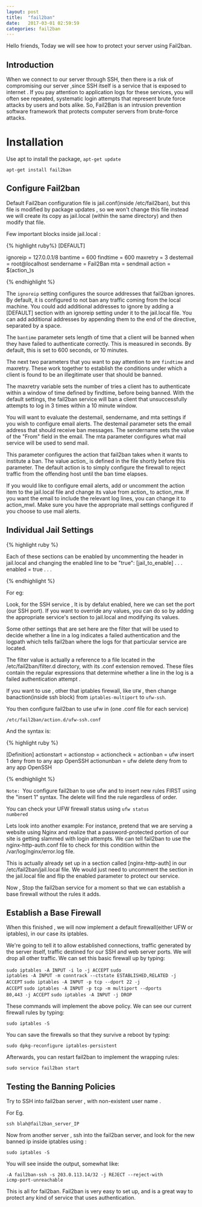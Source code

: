 ```yaml
---
layout: post
title:  "fail2ban"
date:   2017-03-01 02:59:59
categories: fail2ban
---
```


Hello friends, 
Today we will see how to protect your server using Fail2ban.

<h2>Introduction</h2>

When we connect to our server through SSH, then there is a risk of compromising our server ,since SSH itself is a service that is exposed to internet . If you pay attention to application logs for these services, you will often see repeated, systematic login attempts that represent brute force attacks by users and bots alike.
So, Fail2Ban is an intrusion prevention software framework that protects computer servers from brute-force attacks. 

<h1>Installation</h1>

Use apt to install the package,
<code>apt-get update</code>

<code>apt-get install fail2ban</code>

<h2>Configure Fail2ban</h2>

Default Fail2ban configuration file is jail.conf(inside /etc/fail2ban), but this file is modified by package updates , so we won't change this file instead we will create its copy as jail.local (within the same directory) and then modify that file.

Few important blocks inside jail.local :


{% highlight ruby%}
[DEFAULT]

ignoreip = 127.0.0.1/8
bantime  = 600
findtime = 600
maxretry = 3
destemail = root@localhost
sendername = Fail2Ban
mta = sendmail
action = $(action_)s

{% endhighlight %}

The <code>ignoreip</code> setting configures the source addresses that fail2ban ignores. By default, it is configured to not ban any traffic coming from the local machine. You could add additional addresses to ignore by adding a [DEFAULT] section with an ignoreip setting under it to the jail.local file. You can add additional addresses by appending them to the end of the directive, separated by a space.

The <code>bantime</code> parameter sets length of time that a client will be banned when they have failed to authenticate correctly. This is measured in seconds. By default, this is set to 600 seconds, or 10 minutes.

The next two parameters that you want to pay attention to are <code>findtime</code> and maxretry. These work together to establish the conditions under which a client is found to be an illegitimate user that should be banned.

The maxretry variable sets the number of tries a client has to authenticate within a window of time defined by findtime, before being banned. With the default settings, the fail2ban service will ban a client that unsuccessfully attempts to log in 3 times within a 10 minute window.

You will want to evaluate the destemail, sendername, and mta settings if you wish to configure email alerts. The destemail parameter sets the email address that should receive ban messages. The sendername sets the value of the "From" field in the email. The mta parameter configures what mail service will be used to send mail.

This parameter configures the action that fail2ban takes when it wants to institute a ban. The value action_ is defined in the file shortly before this parameter. The default action is to simply configure the firewall to reject traffic from the offending host until the ban time elapses.

If you would like to configure email alerts, add or uncomment the action item to the jail.local file and change its value from action_ to action_mw. If you want the email to include the relevant log lines, you can change it to action_mwl. Make sure you have the appropriate mail settings configured if you choose to use mail alerts.

<h2>Individual Jail Settings</h2>

{% highlight ruby %}

Each of these sections can be enabled by uncommenting the header in jail.local and changing the enabled line to be "true":
[jail_to_enable]
. . .
enabled = true
. . .

{% endhighlight %}

For eg:

Look, for the SSH service ,
It is by defalut enabled, here we can set the port (our SSH port).
If you want to override any values, you can do so by adding the appropriate service's section to jail.local and modifying its values.

Some other settings that are set here are the filter that will be used to decide whether a line in a log indicates a failed authentication and the logpath which tells fail2ban where the logs for that particular service are located.

The filter value is actually a reference to a file located in the /etc/fail2ban/filter.d directory, with its .conf extension removed. These files contain the regular expressions that determine whether a line in the log is a failed authentication attempt .

If you want to use , other that iptables firewall, like <code>UFW</code> , then change banaction(inside ssh block) from <code>iptables-multiport</code> to <code>ufw-ssh</code>. 

You then configure fail2ban to use ufw in (one .conf file for each service) 

<code>/etc/fail2ban/action.d/ufw-ssh.conf</code>

And the syntax is:

{% highlight ruby %}

[Definition]
actionstart =
actionstop =
actioncheck =
actionban = ufw insert 1 deny from <ip> to any app OpenSSH
actionunban = ufw delete deny from <ip> to any app OpenSSH

{% endhighlight %}

<code>Note: </code>You configure fail2ban to use ufw and to insert new rules FIRST using the "insert 1" syntax. The delete will find the rule regardless of order.

You can check your UFW firewall status using <code>ufw status numbered</code>

Lets look into another example:
For instance, pretend that we are serving a website using Nginx and realize that a password-protected portion of our site is getting slammed with login attempts. We can tell fail2ban to use the nginx-http-auth.conf file to check for this condition within the /var/log/nginx/error.log file.

This is actually already set up in a section called [nginx-http-auth] in our /etc/fail2ban/jail.local file. We would just need to uncomment the section in the jail.local file and flip the enabled parameter to protect our service.

Now , Stop the fail2ban service for a moment so that we can establish a base firewall without the rules it adds.

<h2>Establish a Base Firewall</h2>

When this finished , we will now implement a default firewall(either UFW or iptables), in our case its iptables.

We're going to tell it to allow established connections, traffic generated by the server itself, traffic destined for our SSH and web server ports. We will drop all other traffic. We can set this basic firewall up by typing:


<code>sudo iptables -A INPUT -i lo -j ACCEPT</code>
<code>sudo iptables -A INPUT -m conntrack --ctstate ESTABLISHED,RELATED -j ACCEPT</code>
<code>sudo iptables -A INPUT -p tcp --dport 22 -j ACCEPT</code>
<code>sudo iptables -A INPUT -p tcp -m multiport --dports 80,443 -j ACCEPT</code>
<code>sudo iptables -A INPUT -j DROP</code>   

These commands will implement the above policy. We can see our current firewall rules by typing:

<code>sudo iptables -S</code>

You can save the firewalls so that they survive a reboot by typing:

<code>sudo dpkg-reconfigure iptables-persistent</code>

Afterwards, you can restart fail2ban to implement the wrapping rules:

<code>sudo service fail2ban start</code>

<h2>Testing the Banning Policies</h2>

Try to SSH into fail2ban server , with non-existent user name .

For Eg.

<code>ssh blah@fail2ban_server_IP</code>

Now from another server , ssh into the fail2ban server, and look for the new banned ip inside iptables using :

<code>sudo iptables -S</code>

You will see inside the output, somewhat like:

<code>-A fail2ban-ssh -s 203.0.113.14/32 -j REJECT --reject-with icmp-port-unreachable</code>

This is all for fail2ban. Fail2ban is very easy to set up, and is a great way to protect any kind of service that uses authentication.